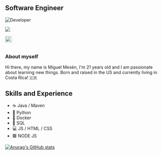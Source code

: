 ## Software Engineer 
![Developer](https://justresults.co.nz/wp-content/uploads/2015/10/web-developer-banner.png)


![](https://komarev.com/ghpvc/?username=miguemesen)



<a href="https://t.me/migue_mesen">
  <img align="left" alt="Migue's Telegram" width="22px" src="https://www.flaticon.com/svg/static/icons/svg/2111/2111646.svg" />
</a>

</br>
</br>


### About myself 
Hi there, my name is Miguel Mesén, I'm 21 years old and I am passionate about learning new things.
Born and raised in the US and currently living in Costa Rica! 🇨🇷

## Skills and Experience
* ☕️ Java / Maven
* 🐍  Python
* 🐳 Docker
* 🐬 SQL
* 💻  JS / HTML / CSS 
* 🟩  NODE JS


[![Anurag's GitHub stats](https://github-readme-stats.vercel.app/api?username=miguemesen)](https://github.com/anuraghazra/github-readme-stats)

